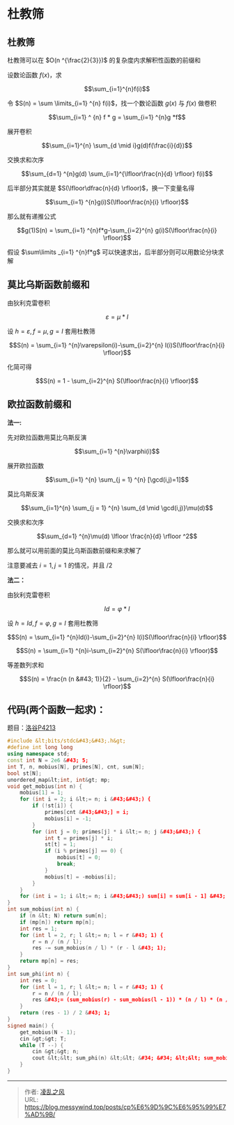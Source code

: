# 杜教筛

## 杜教筛
杜教筛可以在 $O(n ^{\frac{2}{3}})$ 的复杂度内求解积性函数的前缀和

设数论函数 $f(x)$，求

$$\sum_{i=1}^{n}f(i)$$

令 $S(n) = \sum \limits_{i=1} ^{n} f(i)$，找一个数论函数 $g(x)$ 与 $f(x)$ 做卷积

$$\sum_{i=1} ^ {n} f * g = \sum_{i=1} ^{n}g *f$$

展开卷积

$$\sum_{i=1}^{n} \sum_{d \mid i}g(d)f(\frac{i}{d})$$

交换求和次序

$$\sum_{d=1} ^{n}g(d) \sum_{i=1}^{\lfloor\frac{n}{d} \rfloor} f(i)$$

后半部分其实就是 $S(\lfloor\dfrac{n}{d} \rfloor)$，换一下变量名得

$$\sum_{i=1} ^{n}g(i)S(\lfloor\frac{n}{i} \rfloor)$$

那么就有递推公式

$$g(1)S(n) = \sum_{i=1} ^{n}f*g-\sum_{i=2}^{n} g(i)S(\lfloor\frac{n}{i} \rfloor)$$

假设 $\sum\limits _{i=1} ^{n}f*g$ 可以快速求出，后半部分则可以用数论分块求解

## 莫比乌斯函数前缀和

由狄利克雷卷积

$$\varepsilon = \mu * I$$

设 $h=\varepsilon,f=\mu,g=I$ 套用杜教筛

$$S(n) = \sum_{i=1} ^{n}\varepsilon(i)-\sum_{i=2}^{n} I(i)S(\lfloor\frac{n}{i} \rfloor)$$

化简可得

$$S(n) = 1 - \sum_{i=2}^{n} S(\lfloor\frac{n}{i} \rfloor)$$

## 欧拉函数前缀和
**法一:** 

先对欧拉函数用莫比乌斯反演

$$\sum_{i=1} ^{n}\varphi(i)$$

展开欧拉函数

$$\sum_{i=1} ^{n} \sum_{j = 1} ^{n} [\gcd(i,j)=1]$$

莫比乌斯反演

$$\sum_{i=1}^{n} \sum_{j = 1} ^{n} \sum_{d \mid \gcd(i,j)}\mu(d)$$

交换求和次序

$$\sum_{d=1} ^{n}\mu(d) \lfloor \frac{n}{d} \rfloor ^2$$

那么就可以用前面的莫比乌斯函数前缀和来求解了

注意要减去 $i=1,j=1$ 的情况，并且 $/2$

**法二：**

由狄利克雷卷积

$$Id = \varphi * I$$

设 $h = Id,f=\varphi,g=I$ 套用杜教筛

$$S(n) = \sum_{i=1} ^{n}Id(i)-\sum_{i=2}^{n} I(i)S(\lfloor\frac{n}{i} \rfloor)$$

$$S(n) = \sum_{i=1} ^{n}i-\sum_{i=2}^{n} S(\lfloor\frac{n}{i} \rfloor)$$

等差数列求和

$$S(n) = \frac{n (n &#43; 1)}{2} - \sum_{i=2}^{n} S(\lfloor\frac{n}{i} \rfloor)$$


## 代码(两个函数一起求)：
题目：[洛谷P4213](https://www.luogu.com.cn/problem/P4213)
```cpp
#include &lt;bits/stdc&#43;&#43;.h&gt;
#define int long long
using namespace std;
const int N = 2e6 &#43; 5;
int T, n, mobius[N], primes[N], cnt, sum[N];
bool st[N];
unordered_map&lt;int, int&gt; mp;
void get_mobius(int n) {
    mobius[1] = 1;
    for (int i = 2; i &lt;= n; i &#43;&#43;) {
        if (!st[i]) {
            primes[cnt &#43;&#43;] = i;
            mobius[i] = -1;
        }
        for (int j = 0; primes[j] * i &lt;= n; j &#43;&#43;) {
            int t = primes[j] * i;
            st[t] = 1;
            if (i % primes[j] == 0) {
                mobius[t] = 0;
                break;
            }
            mobius[t] = -mobius[i];
        }
    }
    for (int i = 1; i &lt;= n; i &#43;&#43;) sum[i] = sum[i - 1] &#43; mobius[i];
}
int sum_mobius(int n) {
    if (n &lt; N) return sum[n];
    if (mp[n]) return mp[n];
    int res = 1;
    for (int l = 2, r; l &lt;= n; l = r &#43; 1) {
        r = n / (n / l);
        res -= sum_mobius(n / l) * (r - l &#43; 1);
    }
    return mp[n] = res;
}
int sum_phi(int n) {
    int res = 0;
    for (int l = 1, r; l &lt;= n; l = r &#43; 1) {
        r = n / (n / l);
        res &#43;= (sum_mobius(r) - sum_mobius(l - 1)) * (n / l) * (n / l);
    }
    return (res - 1) / 2 &#43; 1;
}
signed main() {
    get_mobius(N - 1);
    cin &gt;&gt; T;
    while (T --) {
        cin &gt;&gt; n;
        cout &lt;&lt; sum_phi(n) &lt;&lt; &#34; &#34; &lt;&lt; sum_mobius(n) &lt;&lt; endl;
    }
}
```

---

> 作者: [凌乱之风](https://github.com/messywind)  
> URL: https://blog.messywind.top/posts/cp%E6%9D%9C%E6%95%99%E7%AD%9B/  

